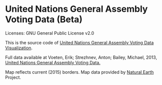 # United Nations General Assembly Voting Data (Beta)

Licenses: GNU General Public License v2.0

This is the source code of [United Nations General Assembly Voting Data Visualization](https://erikvoeten.shinyapps.io/UNVoting/).

Full data available at Voeten, Erik; Strezhnev, Anton; Bailey, Michael, 2013, [United Nations General Assembly Voting Data.](http://hdl.handle.net/1902.1/12379)

Map reflects current (2015) borders. Map data provided by [Natural Earth](http://www.naturalearthdata.com/) Project.


